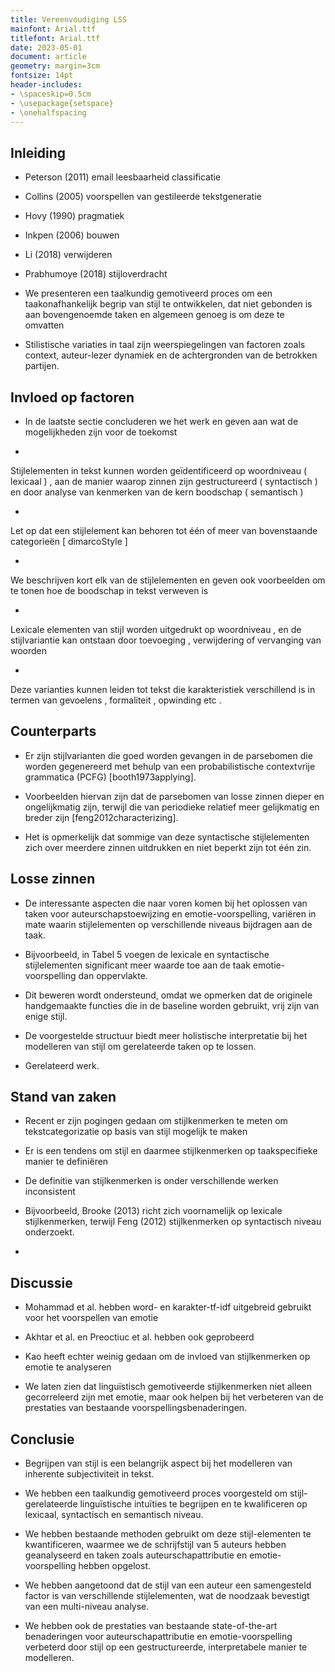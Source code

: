 ```yaml
---
title: Vereenvoudiging LSS
mainfont: Arial.ttf
titlefont: Arial.ttf
date: 2023-05-01
document: article
geometry: margin=3cm
fontsize: 14pt
header-includes:
- \spaceskip=0.5cm
- \usepackage{setspace}
- \onehalfspacing
---
```



## Inleiding

* Peterson (2011) email leesbaarheid classificatie 



*  Collins (2005) voorspellen van gestileerde tekstgeneratie 



*  Hovy (1990) pragmatiek 



*  Inkpen (2006) bouwen 



*  Li (2018) verwijderen 



*  Prabhumoye (2018) stijloverdracht 



*  We presenteren een taalkundig gemotiveerd proces om een taakonafhankelijk begrip van stijl te ontwikkelen, dat niet gebonden is aan bovengenoemde taken en algemeen genoeg is om deze te omvatten 



*  Stilistische variaties in taal zijn weerspiegelingen van factoren zoals context, auteur-lezer dynamiek en de achtergronden van de betrokken partijen.



## Invloed op factoren

* In
de
laatste
sectie
concluderen
we
het
werk
en
geven
aan
wat
de
mogelijkheden
zijn
voor
de
toekomst




* 
Stijlelementen
in
tekst
kunnen
worden
geïdentificeerd
op
woordniveau
(
lexicaal
)
,
aan
de
manier
waarop
zinnen
zijn
gestructureerd
(
syntactisch
)
en
door
analyse
van
kenmerken
van
de
kern
boodschap
(
semantisch
)




* 
Let
op
dat
een
stijlelement
kan
behoren
tot
één
of
meer
van
bovenstaande
categorieën
[
dimarcoStyle
]




* 
We
beschrijven
kort
elk
van
de
stijlelementen
en
geven
ook
voorbeelden
om
te
tonen
hoe
de
boodschap
in
tekst
verweven
is




* 
Lexicale
elementen
van
stijl
worden
uitgedrukt
op
woordniveau
,
en
de
stijlvariantie
kan
ontstaan
door
toevoeging
,
verwijdering
of
vervanging
van
woorden




* 
Deze
varianties
kunnen
leiden
tot
tekst
die
karakteristiek
verschillend
is
in
termen
van
gevoelens
,
formaliteit
,
opwinding
etc
.



## Counterparts

* Er zijn stijlvarianten die goed worden gevangen in de parsebomen die worden gegenereerd met behulp van een probabilistische contextvrije grammatica (PCFG) [booth1973applying].



* Voorbeelden hiervan zijn dat de parsebomen van losse zinnen dieper en ongelijkmatig zijn, terwijl die van periodieke relatief meer gelijkmatig en breder zijn [feng2012characterizing].



* Het is opmerkelijk dat sommige van deze syntactische stijlelementen zich over meerdere zinnen uitdrukken en niet beperkt zijn tot één zin.



## Losse zinnen

* De interessante aspecten die naar voren komen bij het oplossen van taken voor auteurschapstoewijzing en emotie-voorspelling, variëren in mate waarin stijlelementen op verschillende niveaus bijdragen aan de taak. 



*  Bijvoorbeeld, in Tabel 5 voegen de lexicale en syntactische stijlelementen significant meer waarde toe aan de taak emotie-voorspelling dan oppervlakte. 



*  Dit beweren wordt ondersteund, omdat we opmerken dat de originele handgemaakte functies die in de baseline worden gebruikt, vrij zijn van enige stijl. 



*  De voorgestelde structuur biedt meer holistische interpretatie bij het modelleren van stijl om gerelateerde taken op te lossen. 



*  Gerelateerd werk.



## Stand van zaken

* Recent er zijn pogingen gedaan om stijlkenmerken te meten om tekstcategorizatie op basis van stijl mogelijk te maken 



*  Er is een tendens om stijl en daarmee stijlkenmerken op taakspecifieke manier te definiëren 



*  De definitie van stijlkenmerken is onder verschillende werken inconsistent 



*  Bijvoorbeeld, Brooke (2013) richt zich voornamelijk op lexicale stijlkenmerken, terwijl Feng (2012) stijlkenmerken op syntactisch niveau onderzoekt.



* 



## Discussie

* Mohammad et al. hebben word- en karakter-tf-idf uitgebreid gebruikt voor het voorspellen van emotie 



*  Akhtar et al. en Preoctiuc et al. hebben ook geprobeerd 



*  Kao heeft echter weinig gedaan om de invloed van stijlkenmerken op emotie te analyseren 



*  We laten zien dat linguïstisch gemotiveerde stijlkenmerken niet alleen gecorreleerd zijn met emotie, maar ook helpen bij het verbeteren van de prestaties van bestaande voorspellingsbenaderingen.



## Conclusie

* Begrijpen van stijl is een belangrijk aspect bij het modelleren van inherente subjectiviteit in tekst. 



*  We hebben een taalkundig gemotiveerd proces voorgesteld om stijl-gerelateerde linguïstische intuïties te begrijpen en te kwalificeren op lexicaal, syntactisch en semantisch niveau. 



*  We hebben bestaande methoden gebruikt om deze stijl-elementen te kwantificeren, waarmee we de schrijfstijl van 5 auteurs hebben geanalyseerd en taken zoals auteurschapattributie en emotie-voorspelling hebben opgelost. 



*  We hebben aangetoond dat de stijl van een auteur een samengesteld factor is van verschillende stijlelementen, wat de noodzaak bevestigt van een multi-niveau analyse. 



*  We hebben ook de prestaties van bestaande state-of-the-art benaderingen voor auteurschapattributie en emotie-voorspelling verbeterd door stijl op een gestructureerde, interpretabele manier te modelleren.

